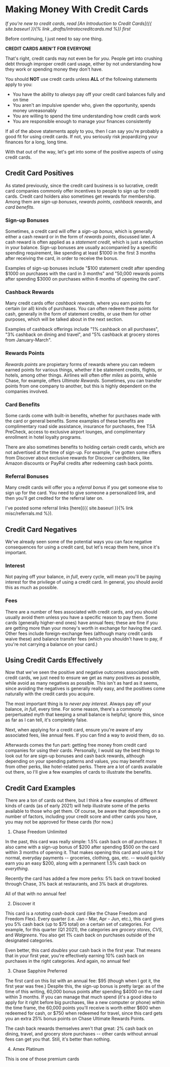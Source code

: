 # Making Money With Credit Cards

*If you're new to credit cards, read [An Introduction to Credit Cards]({{ site.baseurl }}{% link _drafts/introtocreditcards.md %}) first*

Before continuing, I just need to say one thing.

**CREDIT CARDS AREN'T FOR EVERYONE**

That's right, credit cards may not even be for *you*. People get into crushing debt through improper credit card usage, either by not understanding how they work or spending money they don't have. 

You should **NOT** use credit cards unless **ALL** of the following statements apply to you:

- You have the ability to *always* pay off your credit card balances fully and on time
- You aren't an impulsive spender who, given the opportunity, spends money unreasonably
- You are willing to spend the time understanding how credit cards work
- You are responsible enough to manage your finances consistently

If all of the above statements apply to you, then I can say you're probably a good fit for using credit cards. If not, you seriously risk jeopardizing your finances for a long, long time.

With that out of the way, let's get into some of the positive aspects of using credit cards.

## Credit Card Positives

As stated previously, since the credit card business is so lucrative, credit card companies commonly offer incentives to people to sign up for credit cards. Credit card holders also sometimes get rewards for membership. Among them are *sign-up bonuses*, *rewards points*, *cashback rewards*, and *card benefits*.

### Sign-up Bonuses

Sometimes, a credit card will offer a *sign-up bonus*, which is generally either a cash reward or in the form of *rewards points*, discussed later. A cash reward is often applied as a *statement credit*, which is just a reduction in your balance. Sign-up bonuses are usually accompanied by a specific spending requirement, like spending at least $1000 in the first 3 months after receiving the card, in order to receive the bonus.

Examples of sign-up bonuses include "$100 statement credit after spending $1000 on purchases with the card in 3 months" and "50,000 rewards points after spending $3000 on purchases within 6 months of opening the card".

### Cashback Rewards

Many credit cards offer *cashback rewards*, where you earn points for certain (or all) kinds of purchases. You can often redeem these points for cash, generally in the form of statement credits, or use them for other purposes, which will be talked about in the next section.

Examples of cashback offerings include "1% cashback on all purchases", "3% cashback on dining and travel", and "5% cashback at grocery stores from January-March".

### Rewards Points

*Rewards points* are propietary forms of rewards where you can redeem earned points for various things, whether it be statement credits, flights, or hotels, among other things. Airlines will often offer *miles* as points, while Chase, for example, offers *Ultimate Rewards*. Sometimes, you can transfer points from one company to another, but this is highly dependent on the companies involved.

### Card Benefits

Some cards come with built-in benefits, whether for purchases made with the card or general benefits. Some examples of these benefits are complimentary road side assistance, insurance for purchases, free TSA PreCheck, access to exclusive airport lounges, and complimentary enrollment in hotel loyalty programs.

There are also sometimes benefits to holding certain credit cards, which are not advertised at the time of sign-up. For example, I've gotten some offers from Discover about exclusive rewards for Discover cardholders, like Amazon discounts or PayPal credits after redeeming cash back points.

### Referral Bonuses

Many credit cards will offer you a *referral bonus* if you get someone else to sign up for the card. You need to give someone a personalized link, and then you'll get credited for the referral later on. 

I've posted some referral links [here]({{ site.baseurl }}{% link misc/referrals.md %}).

## Credit Card Negatives

We've already seen some of the potential ways you can face negative consequences for using a credit card, but let's recap them here, since it's important.

### Interest

Not paying off your balance, *in full*, every cycle, will mean you'll be paying interest for the privilege of using a credit card. In general, you should avoid this as much as possible.

### Fees

There are a number of fees associated with credit cards, and you should usually avoid them unless you have a specific reason to pay them. Some cards (generally higher-end ones) have annual fees; these are fine if you are getting more than your money's worth in exchange for having the card. Other fees include foreign-exchange fees (although many credit cards waive these) and balance transfer fees (which you shouldn't have to pay, if you're not carrying a balance on your card.)

## Using Credit Cards Effectively

Now that we've seen the positive and negative outcomes associated with credit cards, we just need to ensure we get as many positives as possible, while avoid as many negatives as possible. This isn't as hard as it seems, since avoiding the negatives is generally really easy, and the positives come naturally with the credit cards you acquire. 

The most important thing is to *never pay interest*. Always pay off your balance, *in full*, every time. For some reason, there's a commonly perpertuated myth that keeping a small balance is helpful; ignore this, since as far as I can tell, it's completely false. 

Next, when applying for a credit card, ensure you're aware of any associated fees, like annual fees. If you can find a way to avoid them, do so.

Afterwards comes the fun part: getting free money from credit card companies for using their cards. Personally, I would say the best things to look out for are sign-up bonuses and cash back rewards, although depending on your spending patterns and values, you may benefit more from other perks, like hotel-related perks. There are a lot of cards available out there, so I'll give a few examples of cards to illustrate the benefits.
 
## Credit Card Examples

There are a ton of cards out there, but I think a few examples of different kinds of cards (as of early 2021) will help illustrate some of the perks available to those who get them. Of course, be aware that depending on a number of factors, including your credit score and other cards you have, you may not be approved for these cards (for now.)

1. Chase Freedom Unlimited

In the past, this card was really simple: 1.5% cash back on *all purchases*. It also came with a sign-up bonus of $200 after spending $500 on the card within 3 months of opening it. That makes opening this card and using it for normal, everyday payments -- groceries, clothing, gas, etc. -- would quickly earn you an easy $200, along with a permanent 1.5% cash back on *everything*.

Recently the card has added a few more perks: 5% back on travel booked through Chase, 3% back at restaurants, and 3% back at drugstores. 

All of that with no annual fee!

2. Discover it

This card is a *rotating cash-back* card (like the Chase Freedom and Freedom Flex). Every quarter (i.e. Jan - Mar, Apr - Jun, etc.), this card gives you 5% cash back (up to $75 total) on a certain set of categories. For example, for this quarter (Q1 2021), the categories are *grocery stores*, *CVS*, and *Walgreens*. You also get 1% cash back on purchases outside of the designated categories.

Even better, this card *doubles* your cash back in the first year. That means that in your first year, you're effectively earning 10% cash back on purchases in the right categories. And again, no annual fee!

3. Chase Sapphire Preferred

The first card on this list with an annual fee: $95 (though when I got it, the first year was free.) Despite this, the sign-up bonus is pretty large: as of the time of this writing, 60,000 bonus points after spending $4000 on the card within 3 months. If you can manage that much spend (it's a good idea to apply for it right before big purchases, like a new computer or phone) within the time frame, the 60,000 points you'll receive is worth either $600 when redeemed for cash, or $750 when redeemed for travel, since this card gets you an extra 25% bonus points on Chase Ultimate Rewards Points. 

The cash back rewards themselves aren't that great: 2% cash back on dining, travel, and grocery store purchases -- other cards without annual fees can get you that. Still, it's better than nothing. 

4. Amex Platinum

This is one of those premium cards





